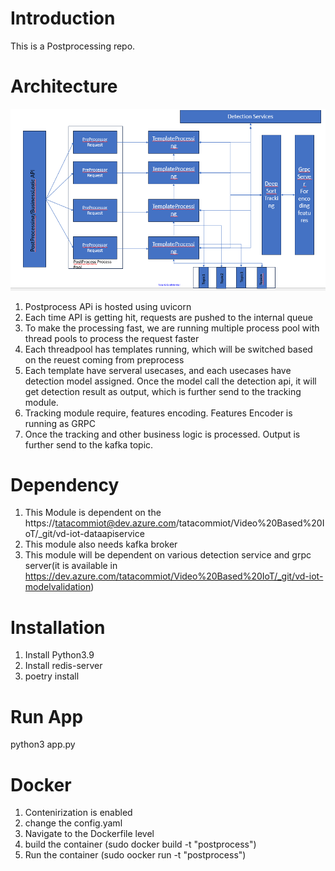 # Introduction 
This is a Postprocessing repo. 



# Architecture
![Architectural Flow](postprocessing/images/postprocess.png)

1. Postprocess APi is hosted using uvicorn
2. Each time API is getting hit, requests are pushed to the internal queue
3. To make the processing fast, we are running multiple process pool with thread pools to process the request faster
4. Each threadpool has templates running, which will be switched based on the reuest coming from preprocess
4. Each template have serveral usecases, and each usecases have detection model assigned. Once the model call the detection api, it will get detection result as output, which is further send to the tracking module. 
5. Tracking module require, features encoding. Features Encoder is running as GRPC
6. Once the tracking and other business logic is processed. Output is further send to the kafka topic.
# Dependency
1. This Module is dependent on the https://tatacommiot@dev.azure.com/tatacommiot/Video%20Based%20IoT/_git/vd-iot-dataapiservice
2. This module also needs kafka broker
3. This module will be dependent on various detection service and grpc server(it is available in https://dev.azure.com/tatacommiot/Video%20Based%20IoT/_git/vd-iot-modelvalidation)

# Installation
1. Install Python3.9 
2. Install redis-server
3. poetry install

# Run App
python3 app.py

# Docker 
1. Contenirization is enabled
2. change the config.yaml
2. Navigate to the Dockerfile level
2. build the container (sudo docker build -t "postprocess")
3. Run the container (sudo oocker run -t "postprocess")
